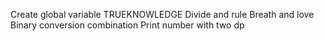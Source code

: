 Create global variable
TRUEKNOWLEDGE
Divide and rule
Breath and love
Binary conversion
combination
Print number with two dp
